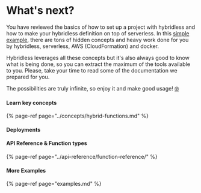 # What's next?

You have reviewed the basics of how to set up a project with hybridless and how to make your hybridless definition on top of serverless. In this [simple example](define-your-function.md), there are tons of hidden concepts and heavy work done for you by hybridless, serverless, AWS \(CloudFormation\) and docker. 

Hybridless leverages all these concepts but it's also always good to know what is being done, so you can extract the maximum of the tools available to you. Please, take your time to read some of the documentation we prepared for you. 

The possibilities are truly infinite, so enjoy it and make good usage! [🤓](https://emojipedia.org/nerd-face/)   

#### Learn key concepts

{% page-ref page="../concepts/hybrid-functions.md" %}

#### Deployments

#### API Reference & Function types

{% page-ref page="../api-reference/function-reference/" %}

#### More Examples

{% page-ref page="examples.md" %}



